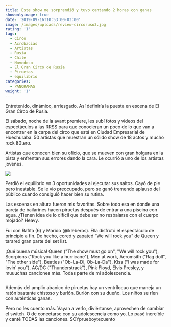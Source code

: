 ```yaml
---
title: Este show me sorprendió y tuvo cantando 2 horas con ganas
showonlyimage: true
date: '2019-09-16T10:53:00-03:00'
image: /images/uploads/review-circoruso3.jpg
rating: '1'
tags:
  - Circo
  - Acrobacias
  - Artistas
  - Rusia
  - Chile
  - Novedoso
  - El Gran Circo de Rusia
  - Piruetas
  - equilibrio
categories:
  - PANORAMAS
weight: '1'
---
```

Entretenido, dinámico, arriesgado. Así definiría la puesta en escena de El Gran Circo de Rusia.

El sábado, noche de la avant premiere, les subí fotos y videos del espectáculos a las RRSS para que conocieran un poco de lo que van a encontrar en la carpa del circo que está en Ciudad Empresarial de Huechuraba: 50 artistas que muestran un sólido show de 18 actos y mucho rock 80tero.

Artistas que conocen bien su oficio, que se mueven con gran holgura en la pista y enfrentan sus errores dando la cara. Le ocurrió a uno de los artistas jóvenes.

![](/images/uploads/review-circoruso2.jpg)

Perdió el equilibrio en 3 oportunidades al ejecutar sus saltos. Cayó de pie pero inestable. Se le vio preocupado, pero se ganó tremendo aplauso del público cuando consiguió hacer bien su rutina.

Las escenas en altura fueron mis favoritas. Sobre todo esa en donde una pareja de bailarines hacen piruetas después de entrar a una piscina con agua. ¿Tienen idea de lo difícil que debe ser no resbalarse con el cuerpo mojado? Heavy.

Fui con Rafita (6) y Marido (@kleberos). Ella disfrutó el espectáculo de principio a fin. De hecho, coreó y zapateó “We will rock you” de Queen y tarareó gran parte del set list.

¡Qué buena música! Queen ("The show must go on", "We will rock you"), Scorpions ("Rock you like a hurricane"), Men at work, Aeromsith ("Rag doll", "The other side"), Beatles ("Ob-La-Di, Ob-La-Da"), Kiss ("I was made for lovin' you"), AC/DC ("Thunderstrack"), Pink Floyd, Elvis Presley, y muuuchas canciones más. Todas parte de mi adolescencia. 

![]()

Además del amplio abanico de piruetas hay un ventrílocuo que maneja un ratón bastante chistoso y burlón. Burlón con su dueño. Los niños se ríen con auténticas ganas.

Pero no les cuento más. Vayan a verlo, diviértanse, aprovechen de cambiar el switch. O de conectarse con su adolescencia como yo. Lo pasé increíble y canté TODAS las canciones. SOYprueboytecuento
